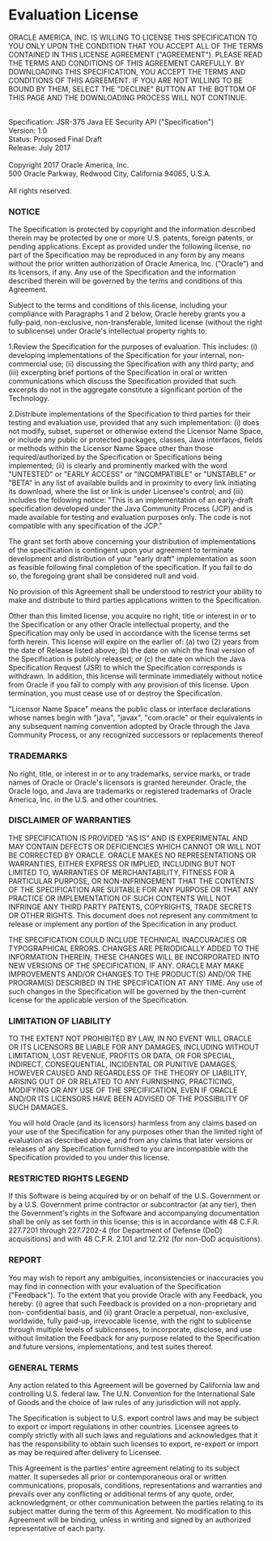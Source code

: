 ---
---

# Evaluation License

ORACLE AMERICA, INC. IS WILLING TO LICENSE THIS SPECIFICATION TO YOU ONLY UPON THE
CONDITION THAT YOU ACCEPT ALL OF THE TERMS CONTAINED IN THIS LICENSE AGREEMENT
("AGREEMENT"). PLEASE READ THE TERMS AND CONDITIONS OF THIS AGREEMENT CAREFULLY. BY
DOWNLOADING THIS SPECIFICATION, YOU ACCEPT THE TERMS AND CONDITIONS OF THIS AGREEMENT.
IF YOU ARE NOT WILLING TO BE BOUND BY THEM, SELECT THE "DECLINE" BUTTON AT THE BOTTOM OF
THIS PAGE AND THE DOWNLOADING PROCESS WILL NOT CONTINUE.

<br>
Specification: JSR-375 Java EE Security API ("Specification")
<br>
Version: 1.0
<br>
Status: Proposed Final Draft
<br>
Release: July 2017
<br>
<br>
Copyright 2017 Oracle America, Inc.
<br>
500 Oracle Parkway, Redwood City, California 94065, U.S.A.
<br>
<br>
All rights reserved.

### NOTICE
The Specification is protected by copyright and the information described therein may be protected by
one or more U.S. patents, foreign patents, or pending applications. Except as provided under the
following license, no part of the Specification may be reproduced in any form by any means without the
prior written authorization of Oracle America, Inc. ("Oracle") and its licensors, if any. Any use of the
Specification and the information described therein will be governed by the terms and conditions of this
Agreement.

Subject to the terms and conditions of this license, including your compliance with Paragraphs 1 and 2
below, Oracle hereby grants you a fully-paid, non-exclusive, non-transferable, limited license (without
the right to sublicense) under Oracle's intellectual property rights to:

1.Review the Specification for the purposes of evaluation. This includes: (i) developing implementations
of the Specification for your internal, non-commercial use; (ii) discussing the Specification with any third
party; and (iii) excerpting brief portions of the Specification in oral or written communications which
discuss the Specification provided that such excerpts do not in the aggregate constitute a significant
portion of the Technology.

2.Distribute implementations of the Specification to third parties for their testing and evaluation use,
provided that any such implementation:
(i) does not modify, subset, superset or otherwise extend the Licensor Name Space, or include any
public or protected packages, classes, Java interfaces, fields or methods within the Licensor Name Space
other than those required/authorized by the Specification or Specifications being implemented;
(ii) is clearly and prominently marked with the word "UNTESTED" or "EARLY ACCESS" or
"INCOMPATIBLE" or "UNSTABLE" or "BETA" in any list of available builds and in proximity to every link
initiating its download, where the list or link is under Licensee's control; and
(iii) includes the following notice:
"This is an implementation of an early-draft specification developed under the Java Community Process
(JCP) and is made available for testing and evaluation purposes only. The code is not compatible with
any specification of the JCP."

The grant set forth above concerning your distribution of implementations of the specification is
contingent upon your agreement to terminate development and distribution of your "early draft"
implementation as soon as feasible following final completion of the specification. If you fail to do so,
the foregoing grant shall be considered null and void.

No provision of this Agreement shall be understood to restrict your ability to make and distribute to
third parties applications written to the Specification.

Other than this limited license, you acquire no right, title or interest in or to the Specification or any
other Oracle intellectual property, and the Specification may only be used in accordance with the license
terms set forth herein. This license will expire on the earlier of: (a) two (2) years from the date of
Release listed above; (b) the date on which the final version of the Specification is publicly released; or
(c) the date on which the Java Specification Request (JSR) to which the Specification corresponds is
withdrawn. In addition, this license will terminate immediately without notice from Oracle if you fail to
comply with any provision of this license. Upon termination, you must cease use of or destroy the
Specification.

"Licensor Name Space" means the public class or interface declarations whose names begin with "java",
"javax", "com.oracle" or their equivalents in any subsequent naming convention adopted by Oracle
through the Java Community Process, or any recognized successors or replacements thereof

### TRADEMARKS
No right, title, or interest in or to any trademarks, service marks, or trade names of Oracle or Oracle's
licensors is granted hereunder. Oracle, the Oracle logo, and Java are trademarks or registered
trademarks of Oracle America, Inc. in the U.S. and other countries.

### DISCLAIMER OF WARRANTIES
THE SPECIFICATION IS PROVIDED "AS IS" AND IS EXPERIMENTAL AND MAY CONTAIN DEFECTS OR
DEFICIENCIES WHICH CANNOT OR WILL NOT BE CORRECTED BY ORACLE. ORACLE MAKES NO
REPRESENTATIONS OR WARRANTIES, EITHER EXPRESS OR IMPLIED, INCLUDING BUT NOT LIMITED TO,
WARRANTIES OF MERCHANTABILITY, FITNESS FOR A PARTICULAR PURPOSE, OR NON-INFRINGEMENT
THAT THE CONTENTS OF THE SPECIFICATION ARE SUITABLE FOR ANY PURPOSE OR THAT ANY PRACTICE
OR IMPLEMENTATION OF SUCH CONTENTS WILL NOT INFRINGE ANY THIRD PARTY PATENTS,
COPYRIGHTS, TRADE SECRETS OR OTHER RIGHTS. This document does not represent any commitment to
release or implement any portion of the Specification in any product.

THE SPECIFICATION COULD INCLUDE TECHNICAL INACCURACIES OR TYPOGRAPHICAL ERRORS. CHANGES
ARE PERIODICALLY ADDED TO THE INFORMATION THEREIN; THESE CHANGES WILL BE INCORPORATED
INTO NEW VERSIONS OF THE SPECIFICATION, IF ANY. ORACLE MAY MAKE IMPROVEMENTS AND/OR
CHANGES TO THE PRODUCT(S) AND/OR THE PROGRAM(S) DESCRIBED IN THE SPECIFICATION AT ANY
TIME. Any use of such changes in the Specification will be governed by the then-current license for the
applicable version of the Specification.

### LIMITATION OF LIABILITY
TO THE EXTENT NOT PROHIBITED BY LAW, IN NO EVENT WILL ORACLE OR ITS LICENSORS BE LIABLE FOR
ANY DAMAGES, INCLUDING WITHOUT LIMITATION, LOST REVENUE, PROFITS OR DATA, OR FOR SPECIAL,
INDIRECT, CONSEQUENTIAL, INCIDENTAL OR PUNITIVE DAMAGES, HOWEVER CAUSED AND REGARDLESS
OF THE THEORY OF LIABILITY, ARISING OUT OF OR RELATED TO ANY FURNISHING, PRACTICING,
MODIFYING OR ANY USE OF THE SPECIFICATION, EVEN IF ORACLE AND/OR ITS LICENSORS HAVE BEEN
ADVISED OF THE POSSIBILITY OF SUCH DAMAGES.

You will hold Oracle (and its licensors) harmless from any claims based on your use of the Specification
for any purposes other than the limited right of evaluation as described above, and from any claims that
later versions or releases of any Specification furnished to you are incompatible with the Specification
provided to you under this license.

### RESTRICTED RIGHTS LEGEND
If this Software is being acquired by or on behalf of the U.S. Government or by a U.S. Government prime
contractor or subcontractor (at any tier), then the Government's rights in the Software and
accompanying documentation shall be only as set forth in this license; this is in accordance with 48
C.F.R. 227.7201 through 227.7202-4 (for Department of Defense (DoD) acquisitions) and with 48 C.F.R.
2.101 and 12.212 (for non-DoD acquisitions).

### REPORT
You may wish to report any ambiguities, inconsistencies or inaccuracies you may find in connection with
your evaluation of the Specification ("Feedback"). To the extent that you provide Oracle with any
Feedback, you hereby: (i) agree that such Feedback is provided on a non-proprietary and non-
confidential basis, and (ii) grant Oracle a perpetual, non-exclusive, worldwide, fully paid-up, irrevocable
license, with the right to sublicense through multiple levels of sublicensees, to incorporate, disclose, and
use without limitation the Feedback for any purpose related to the Specification and future versions,
implementations, and test suites thereof.

### GENERAL TERMS
Any action related to this Agreement will be governed by California law and controlling U.S. federal law.
The U.N. Convention for the International Sale of Goods and the choice of law rules of any jurisdiction
will not apply.

The Specification is subject to U.S. export control laws and may be subject to export or import
regulations in other countries. Licensee agrees to comply strictly with all such laws and regulations and
acknowledges that it has the responsibility to obtain such licenses to export, re-export or import as may
be required after delivery to Licensee.

This Agreement is the parties' entire agreement relating to its subject matter. It supersedes all prior or
contemporaneous oral or written communications, proposals, conditions, representations and
warranties and prevails over any conflicting or additional terms of any quote, order, acknowledgment,
or other communication between the parties relating to its subject matter during the term of this
Agreement. No modification to this Agreement will be binding, unless in writing and signed by an
authorized representative of each party.
